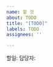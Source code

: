 ```yaml
---
name: 할 것
about: TODO
title: "[TODO]"
labels: TODO
assignees: ''

---
```


할일:
담당자:
<!--있으면 --!/>
부담당자:
